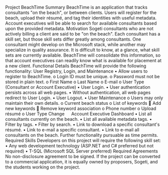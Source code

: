 Project BeachTime
Summary
BeachTime is an application that tracks consultants "on the beach", or between clients.  Users will register for the beach, upload their résumé, and tag their identities with useful metadata.  Account executives will be able to search for available consultants based upon the provided metadata.
Motivation
Sogeti consultants who are not actively billing a client are said to be "on the beach".  Each consultant has a skill set, but those skill sets differ greatly among consultants.  One consultant might develop on the Microsoft stack, while another may specialize in quality assurance.  It is difficult to know, at a glance, what skill sets are currently available.  BeachTime will consolidate this information, so that account executives can readily know what is available for placement at a new client.
Functional Details
BeachTime will provide the following functionality:
User Registry, Login, and Maintenance
•	Allow users to register to BeachTime.
o	Login ID must be unique.
o	Password must not be stored in plain text.
o	First Name
o	Last Name
o	E-mail
o	User Type (Consultant or Account Executive)
•	User Login.
•	User authentication persists across all web pages.
•	Without authentication, all web pages redirect to User Login.
•	User Logout.
•	User Maintenance
o	Users may only maintain their own details.
o	Current beach status
o	List of keywords
	Add new keywords
	Remove keyword association
o	Phone number
o	Upload résumé
o	User Type Change
 
Account Executive Dashboard
•	List all consultants currently on the beach.
•	List all available metadata tags.
•	Filter by tags.
•	Filter by search.
•	Link to download a specific consultant's résumé.
•	Link to e-mail a specific consultant.
•	Link to e-mail all consultants on the beach.
Further functionality pursuable as time permits.
Required Skills
Developers on this project will require the following skill set:
•	Any web development technology (ASP.NET and C# preferred but not required)
•	T-SQL (Microsoft SQL Server preferred)
Required Agreements
No non-disclosure agreement to be signed.  If the project can be converted to a commercial application, it is equally owned by proposers, Sogeti, and the students working on the project.
